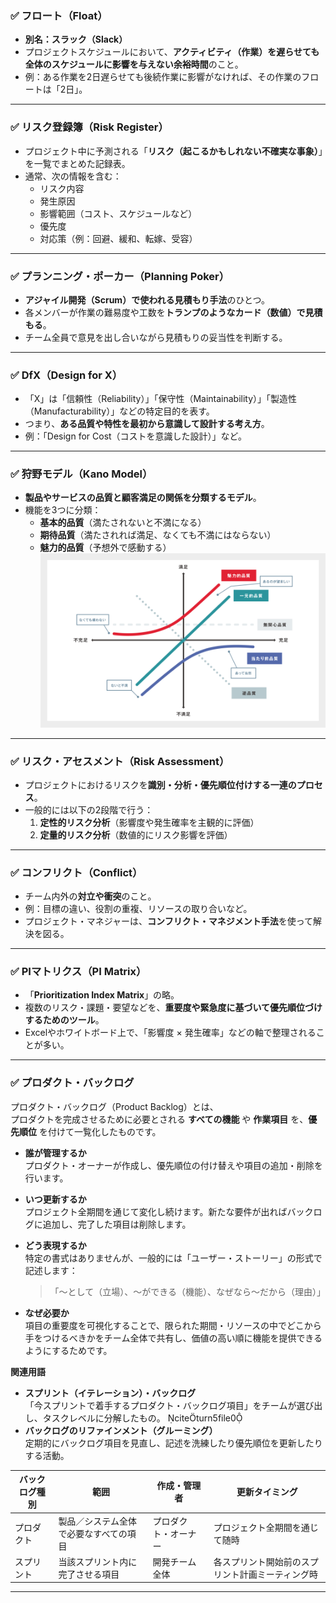 ### ✅ フロート（Float）

- **別名：スラック（Slack）**
- プロジェクトスケジュールにおいて、**アクティビティ（作業）を遅らせても全体のスケジュールに影響を与えない余裕時間**のこと。
- 例：ある作業を2日遅らせても後続作業に影響がなければ、その作業のフロートは「2日」。

---

### ✅ リスク登録簿（Risk Register）

- プロジェクト中に予測される「**リスク（起こるかもしれない不確実な事象）**」を一覧でまとめた記録表。
- 通常、次の情報を含む：  
  - リスク内容  
  - 発生原因  
  - 影響範囲（コスト、スケジュールなど）  
  - 優先度  
  - 対応策（例：回避、緩和、転嫁、受容）

---

### ✅ プランニング・ポーカー（Planning Poker）

- **アジャイル開発（Scrum）で使われる見積もり手法**のひとつ。
- 各メンバーが作業の難易度や工数を**トランプのようなカード（数値）で見積もる**。
- チーム全員で意見を出し合いながら見積もりの妥当性を判断する。

---

### ✅ DfX（Design for X）

- 「X」は「信頼性（Reliability）」「保守性（Maintainability）」「製造性（Manufacturability）」などの特定目的を表す。
- つまり、**ある品質や特性を最初から意識して設計する考え方**。
- 例：「Design for Cost（コストを意識した設計）」など。

---

### ✅ 狩野モデル（Kano Model）

- **製品やサービスの品質と顧客満足の関係を分類するモデル**。
- 機能を3つに分類：
  - **基本的品質**（満たされないと不満になる）
  - **期待品質**（満たされれば満足、なくても不満にはならない）
  - **魅力的品質**（予想外で感動する）
![狩野モデル](img/狩野モデル.png)
---

### ✅ リスク・アセスメント（Risk Assessment）

- プロジェクトにおけるリスクを**識別・分析・優先順位付けする一連のプロセス**。
- 一般的には以下の2段階で行う：
  1. **定性的リスク分析**（影響度や発生確率を主観的に評価）
  2. **定量的リスク分析**（数値的にリスク影響を評価）

---

### ✅ コンフリクト（Conflict）

- チーム内外の**対立や衝突**のこと。
- 例：目標の違い、役割の重複、リソースの取り合いなど。
- プロジェクト・マネジャーは、**コンフリクト・マネジメント手法**を使って解決を図る。

---

### ✅ PIマトリクス（PI Matrix）

- 「**Prioritization Index Matrix**」の略。
- 複数のリスク・課題・要望などを、**重要度や緊急度に基づいて優先順位づけするためのツール**。
- Excelやホワイトボード上で、「影響度 × 発生確率」などの軸で整理されることが多い。

---

### ✅ プロダクト・バックログ
プロダクト・バックログ（Product Backlog）とは、  
プロダクトを完成させるために必要とされる **すべての機能** や **作業項目** を、**優先順位** を付けて一覧化したものです。  

- **誰が管理するか**  
  プロダクト・オーナーが作成し、優先順位の付け替えや項目の追加・削除を行います。   

- **いつ更新するか**  
  プロジェクト全期間を通じて変化し続けます。新たな要件が出ればバックログに追加し、完了した項目は削除します。   

- **どう表現するか**  
  特定の書式はありませんが、一般的には「ユーザー・ストーリー」の形式で記述します：  
  > 「〜として（立場）、〜ができる（機能）、なぜなら〜だから（理由）」   

- **なぜ必要か**  
  項目の重要度を可視化することで、限られた期間・リソースの中でどこから手をつけるべきかをチーム全体で共有し、価値の高い順に機能を提供できるようにするためです。  

**関連用語**  
- **スプリント（イテレーション）・バックログ**  
  「今スプリントで着手するプロダクト・バックログ項目」をチームが選び出し、タスクレベルに分解したもの。 citeturn5file0  
- **バックログのリファインメント（グルーミング）**  
  定期的にバックログ項目を見直し、記述を洗練したり優先順位を更新したりする活動。   

| バックログ種別 | 範囲                                  | 作成・管理者        | 更新タイミング                                   |
| ------------- | ------------------------------------ | ------------------- | ---------------------------------------------- |
| プロダクト   | 製品／システム全体で必要なすべての項目 | プロダクト・オーナー | プロジェクト全期間を通じて随時                    |
| スプリント   | 当該スプリント内に完了させる項目       | 開発チーム全体      | 各スプリント開始前のスプリント計画ミーティング時|


  ---
